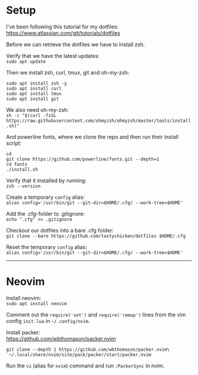 # Setup

I've been following this tutorial for my dotfiles:
https://www.atlassian.com/git/tutorials/dotfiles

Before we can retrieve the dotfiles we have to install zsh.

Verify that we have the latest updates:  
`sudo apt update`

Then we install zsh, curl, tmux, git and oh-my-zsh:
```
sudo apt install zsh -y
sudo apt install curl
sudo apt install tmux
sudo apt install git
```

We also need oh-my-zsh:  
`sh -c "$(curl -fsSL https://raw.githubusercontent.com/ohmyzsh/ohmyzsh/master/tools/install.sh)"`

And powerline fonts, where we clone the repo and then run their install script:
```
cd
git clone https://github.com/powerline/fonts.git --depth=1
cd fonts
./install.sh
```

Verify that it installed by running:  
`zsh --version`

Create a temporary `config` alias:  
`alias config='/usr/bin/git --git-dir=$HOME/.cfg/ --work-tree=$HOME'`

Add the .cfg-folder to .gitignore:  
`echo ".cfg" >> .gitignore`

Checkout our dotfiles into a bare .cfg folder:  
`git clone --bare https://github.com/tastychicken/dotfiles $HOME/.cfg`

Reset the temporary `config` alias:  
`alias config='/usr/bin/git --git-dir=$HOME/.cfg/ --work-tree=$HOME'`

---

# Neovim

Install neovim:  
`sudo apt install neovim`

Comment out the `require('set')` and `require('remap')` lines from the vim config `init.lua` in `~/.config/nvim`.

Install packer:  
https://github.com/wbthomason/packer.nvim

```
git clone --depth 1 https://github.com/wbthomason/packer.nvim\
 ~/.local/share/nvim/site/pack/packer/start/packer.nvim
```

Run the `vi` (alias for `nvim`) command and run `:PackerSync` in nvim.
